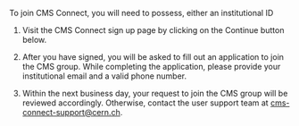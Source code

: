 To join CMS Connect, you will need to possess, either an institutional ID

1. Visit the CMS Connect sign up page by clicking on the Continue button below.

2. After you have signed, you will be asked to fill out an application to join
the CMS group. While completing the application, please provide your
institutional email and a valid phone number.

3) Within the next business day, your request to join the CMS group will be
reviewed accordingly. Otherwise, contact the user support
team at [cms-connect-support@cern.ch](mailto:cms-connect-support@cern.ch).
